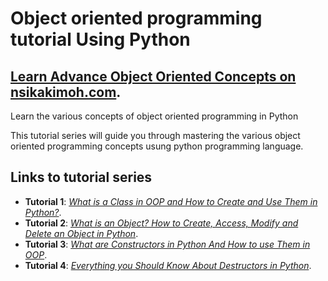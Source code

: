 # Object oriented programming tutorial Using Python


## [Learn Advance Object Oriented Concepts on nsikakimoh.com](https://nsikakimoh.com/learn/object-oriented-programming-in-python).

Learn the various concepts of object oriented programming in Python

This tutorial series will guide you through mastering the various object oriented programming concepts usung python programming language.

## Links to tutorial series

- __Tutorial 1__: *[What is a Class in OOP and How to Create and Use Them in Python?](https://nsikakimoh.com/blog/what-is-a-class-in-oop-in-python)*.
- __Tutorial 2__: *[What is an Object? How to Create, Access, Modify and Delete an Object in Python](https://nsikakimoh.com/blog/what-is-an-object-in-python)*.
- __Tutorial 3__: *[What are Constructors in Python And How to use Them in OOP](https://nsikakimoh.com/blog/what-are-constructors-in-python)*.
- __Tutorial 4__: *[Everything you Should Know About Destructors in Python](https://nsikakimoh.com/blog/everything-about-destructors-in-python)*.

